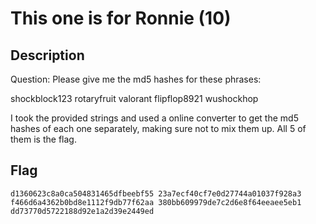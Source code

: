 # This one is for Ronnie (10)

## Description
Question: Please give me the md5 hashes for these phrases:

shockblock123 rotaryfruit valorant flipflop8921 wushockhop





I took the provided strings and used a online converter to get the md5 hashes of each one separately, making sure not to mix them up. All 5 of them is the flag.

## Flag
```
d1360623c8a0ca504831465dfbeebf55 23a7ecf40cf7e0d27744a01037f928a3 f466d6a4362b0bd8e1112f9db77f62aa 380bb609979de7c2d6e8f64eeaee5eb1 dd73770d5722188d92e1a2d39e2449ed
```